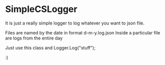 # SimpleCSLogger
 
It is just a really simple logger to log whatever you want to json file.

Files are named by the date in format d-m-y.log.json 
Inside a particular file are logs from the entire day 

Just use this class and Logger.Log("stuff");

:)
